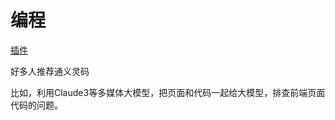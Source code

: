 # 编程
[插件](https://v2ex.com/t/1029052#reply50)

好多人推荐通义灵码

比如，利用Claude3等多媒体大模型，把页面和代码一起给大模型，排查前端页面代码的问题。
